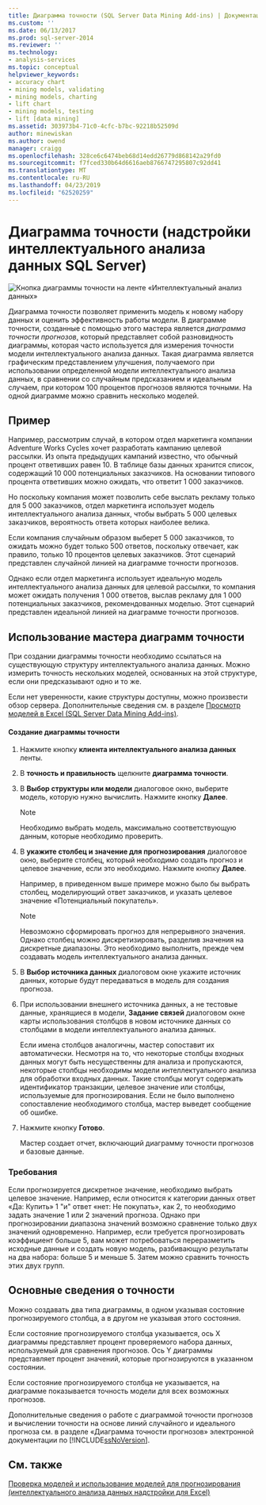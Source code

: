 ```yaml
---
title: Диаграмма точности (SQL Server Data Mining Add-ins) | Документация Майкрософт
ms.custom: ''
ms.date: 06/13/2017
ms.prod: sql-server-2014
ms.reviewer: ''
ms.technology:
- analysis-services
ms.topic: conceptual
helpviewer_keywords:
- accuracy chart
- mining models, validating
- mining models, charting
- lift chart
- mining models, testing
- lift [data mining]
ms.assetid: 303973b4-71c0-4cfc-b7bc-92218b52509d
author: minewiskan
ms.author: owend
manager: craigg
ms.openlocfilehash: 328ce6c6474beb68d14edd26779d868142a29fd0
ms.sourcegitcommit: f7fced330b64d6616aeb8766747295807c92dd41
ms.translationtype: MT
ms.contentlocale: ru-RU
ms.lasthandoff: 04/23/2019
ms.locfileid: "62520259"
---
```

# <a name="accuracy-chart-sql-server-data-mining-add-ins"></a>Диаграмма точности (надстройки интеллектуального анализа данных SQL Server)
  ![Кнопка диаграммы точности на ленте «Интеллектуальный анализ данных»](media/dmc-accchart.gif "диаграмма точности кнопки на ленте «Интеллектуальный анализ данных»")  
  
 Диаграмма точности позволяет применить модель к новому набору данных и оценить эффективность работы модели. В диаграмме точности, созданные с помощью этого мастера является *диаграмма точности прогнозов*, который представляет собой разновидность диаграммы, которая часто используется для измерения точности модели интеллектуального анализа данных. Такая диаграмма является графическим представлением улучшения, получаемого при использовании определенной модели интеллектуального анализа данных, в сравнении со случайным предсказанием и идеальным случаем, при котором 100 процентов прогнозов являются точными. На одной диаграмме можно сравнить несколько моделей.  
  
## <a name="example"></a>Пример  
 Например, рассмотрим случай, в котором отдел маркетинга компании Adventure Works Cycles хочет разработать кампанию целевой рассылки. Из опыта предыдущих кампаний известно, что обычный процент ответивших равен 10. В таблице базы данных хранится список, содержащий 10 000 потенциальных заказчиков. На основании типового процента ответивших можно ожидать, что ответит 1 000 заказчиков.  
  
 Но поскольку компания может позволить себе выслать рекламу только для 5 000 заказчиков, отдел маркетинга использует модель интеллектуального анализа данных, чтобы выбрать 5 000 целевых заказчиков, вероятность ответа которых наиболее велика.  
  
 Если компания случайным образом выберет 5 000 заказчиков, то ожидать можно будет только 500 ответов, поскольку отвечает, как правило, только 10 процентов целевых заказчиков. Этот сценарий представлен случайной линией на диаграмме точности прогнозов.  
  
 Однако если отдел маркетинга использует идеальную модель интеллектуального анализа данных для целевой рассылки, то компания может ожидать получения 1 000 ответов, выслав рекламу для 1 000 потенциальных заказчиков, рекомендованных моделью. Этот сценарий представлен идеальной линией на диаграмме точности прогнозов.  
  
## <a name="using-the-accuracy-chart-wizard"></a>Использование мастера диаграмм точности  
 При создании диаграммы точности необходимо ссылаться на существующую структуру интеллектуального анализа данных. Можно измерить точность нескольких моделей, основанных на этой структуре, если они предсказывают одно и то же.  
  
 Если нет уверенности, какие структуры доступны, можно произвести обзор сервера. Дополнительные сведения см. в разделе [Просмотр моделей в Excel &#40;SQL Server Data Mining Add-ins&#41;](browsing-models-in-excel-sql-server-data-mining-add-ins.md).  
  
#### <a name="to-create-an-accuracy-chart"></a>Создание диаграммы точности  
  
1.  Нажмите кнопку **клиента интеллектуального анализа данных** ленты.  
  
2.  В **точность и правильность** щелкните **диаграмма точности**.  
  
3.  В **Выбор структуры или модели** диалоговое окно, выберите модель, которую нужно вычислить. Нажмите кнопку **Далее**.  
  
    > [!NOTE]  
    >  Необходимо выбрать модель, максимально соответствующую данным, которые необходимо проверить.  
  
4.  В **укажите столбец и значение для прогнозирования** диалоговое окно, выберите столбец, который необходимо создать прогноз и целевое значение, если это необходимо. Нажмите кнопку **Далее**.  
  
     Например, в приведенном выше примере можно было бы выбрать столбец, моделирующий ответ заказчиков, и указать целевое значение «Потенциальный покупатель».  
  
    > [!NOTE]  
    >  Невозможно сформировать прогноз для непрерывного значения. Однако столбец можно дискретизировать, разделив значения на дискретные диапазоны. Это необходимо выполнить, прежде чем создавать модель интеллектуального анализа данных.  
  
5.  В **Выбор источника данных** диалоговом окне укажите источник данных, которые будут передаваться в модель для создания прогноза.  
  
6.  При использовании внешнего источника данных, а не тестовые данные, хранящиеся в модели, **Задание связей** диалоговом окне карты использования столбцов в новом источнике данных со столбцами в модели интеллектуального анализа данных.  
  
     Если имена столбцов аналогичны, мастер сопоставит их автоматически. Несмотря на то, что некоторые столбцы входных данных могут быть несущественны для анализа и пропускаются, некоторые столбцы необходимы модели интеллектуального анализа для обработки входных данных. Такие столбцы могут содержать идентификатор транзакции, целевое значение или столбцы, используемые для прогнозирования. Если не было выполнено сопоставление необходимого столбца, мастер выведет сообщение об ошибке.  
  
7.  Нажмите кнопку **Готово**.  
  
     Мастер создает отчет, включающий диаграмму точности прогнозов и базовые данные.  
  
### <a name="requirements"></a>Требования  
 Если прогнозируется дискретное значение, необходимо выбрать целевое значение. Например, если относится к категории данных ответ «Да: Купить» 1 "и" ответ «нет: Не покупать», как 2, то необходимо задать значение 1 или 2 значений прогноза. Однако при прогнозировании диапазона значений возможно сравнение только двух значений одновременно. Например, если требуется прогнозировать коэффициент больше 5, вам может потребоваться переразметить исходные данные и создать новую модель, разбивающую результаты на два набора: больше 5 и меньше 5. Затем можно сравнить точность этих двух групп.  
  
## <a name="understanding-accuracy"></a>Основные сведения о точности  
 Можно создавать два типа диаграммы, в одном указывая состояние прогнозируемого столбца, а в другом не указывая этого состояния.  
  
 Если состояние прогнозируемого столбца указывается, ось X диаграммы представляет процент проверяемого набора данных, используемый для сравнения прогнозов. Ось Y диаграммы представляет процент значений, которые прогнозируются в указанном состоянии.  
  
 Если состояние прогнозируемого столбца не указывается, на диаграмме показывается точность модели для всех возможных прогнозов.  
  
 Дополнительные сведения о работе с диаграммой точности прогнозов и вычислении точности на основе линий случайного и идеального прогноза см. в разделе «Диаграмма точности прогнозов» электронной документации по [!INCLUDE[ssNoVersion](../includes/ssnoversion-md.md)].  
  
## <a name="see-also"></a>См. также  
 [Проверка моделей и использование моделей для прогнозирования &#40;интеллектуального анализа данных надстройки для Excel&#41;](validating-models-and-using-models-for-prediction-data-mining-add-ins-for-excel.md)  
  
  
